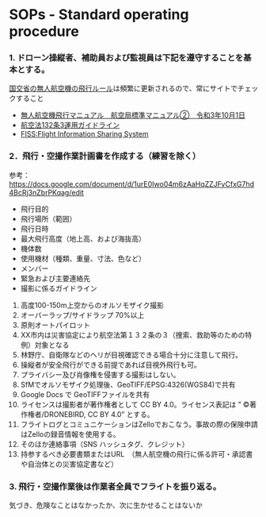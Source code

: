# SOPs - Standard operating procedure
### 1. ドローン操縦者、補助員および監視員は下記を遵守することを基本とする。
[国交省の無人航空機の飛行ルール](https://www.mlit.go.jp/koku/koku_tk10_000003.html)は頻繁に更新されるので、常にサイトでチェックすること

* [無人航空機飛行マニュアル　航空局標準マニュアル②　令和3年10月1日](https://www.mlit.go.jp/common/001218180.pdf)
* [航空法132条3運用ガイドライン](https://github.com/japanflyinglabs/docs4dronebirds/blob/master/SOPs/20200916%E4%B8%80%E9%83%A8%E6%94%B9%E6%AD%A3%E8%88%AA%E7%A9%BA%E6%B3%95132%E6%9D%A13%E9%81%8B%E7%94%A8%E3%82%AC%E3%82%A4%E3%83%89%E3%83%A9%E3%82%A4%E3%83%B3.pdf)
* [FISS:Flight Information Sharing System](https://www.fiss.mlit.go.jp/top) 
 

### 2．飛行・空撮作業計画書を作成する（練習を除く）
参考：
https://docs.google.com/document/d/1urE0Iwo04m6zAaHqZZJFyCfxG7hd4BcRj3nZbrPKqag/edit

* 飛行目的
* 飛行場所（範囲）
* 飛行日時
* 最大飛行高度（地上高、および海抜高）
* 機体数
* 使用機材（種類、重量、寸法、色など）
* メンバー
* 緊急および主要連絡先
* 撮影に係るガイドライン
 1. 高度100-150m上空からのオルソモザイク撮影
 2. オーバーラップ/サイドラップ 70%以上
 3. 原則オートパイロット
 4. XX市内は災害協定により航空法第１３２条の３（捜索、救助等のための特例）対象となる
 5. 林野庁、自衛隊などのヘリが目視確認できる場合十分に注意して飛行。
 6. 操縦者が安全飛行ができる前提であれば目視外飛行も可。
 7. プライバシー及び肖像権を侵害する撮影はしない。
 8. SfMでオルソモザイク処理後、GeoTIFF/EPSG:4326(WGS84)で共有
 9. Google Docs で GeoTIFFファイルを共有
10. ライセンスは撮影者が著作権者として CC BY 4.0。ライセンス表記は ” ©著作権者/DRONEBIRD, CC BY 4.0” とする。
11. フライトログとコミュニケーションはZelloでおこなう。事故の際の保険申請はZelloの録音情報を使用する。
12. そのほか連絡事項（SNS ハッシュタグ、クレジット）
13. 持参するべき必要書類またはURL　（無人航空機の飛行に係る許可・承認書や自治体との災害協定書など）

### 3.  飛行・空撮作業後は作業者全員でフライトを振り返る。
気づき、危険なことはなかったか、次に生かせることはないか
　


